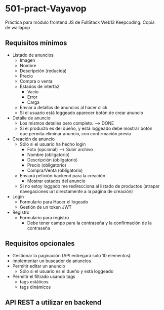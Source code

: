 # 501-pract-Vayavop
Práctica para módulo frontend JS de FullStack Web13 Keepcoding. Copia de wallapop


## Requisitos mínimos
- Listado de anuncios
  - Imagen
  - Nombre
  - Descripción (reducida)
  - Precio
  - Compra o venta
  - Estados de interfaz
    - Vacio
    - Error
    - Carga
  - Enviar a detallas de anuncios al hacer click
  - Si el usuario está loggeado aparecer botón de crear anuncio
- Detalle de anuncio
  - Los mismos detalles pero completo. --> DONE
  - Si el producto es del dueño, y está loggeado debe mostrar botón que permita eliminar anuncio, con confirmación previa
- Creación de anuncio
  - Sólo si el usuario ha hecho login
    - Foto (opcional) --> Subir archivo
    - Nombre (obligatorio)
    - Descripción (obligatorio)
    - Precio (obligatorio)
    - Compra/Venta (obligatorio)
  - Enviará petición backend para la creación
    - Mostrar estados del anuncio
  - Si no estoy loggado me redirecciona al listado de productos (atrapar navegaciones url directamente a la paǵina de creación)
- Login
  - Formulario para Hacer el logeado
  - Gestión de un token JWT
- Registro
  - Formulario para registro
    - Debe tener campo para la contraseña y la confirmación de la contraseña

## Requisitos opcionales
- Gestionar la paginación (API entregará sólo 10 elementos)
- Implementar un buscador de anuncios
- Permitir editar un anuncio
  - Sólo si el usuario es el dueño y está loggeado
- Permitir el filtrado usando tags
  - tags estáticos
  - tags dinámicos

## API REST a utilizar en backend
